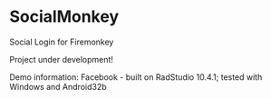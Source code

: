 # SocialMonkey
Social Login for Firemonkey

Project under development!

Demo information:
Facebook - built on RadStudio 10.4.1; tested with Windows and Android32b
